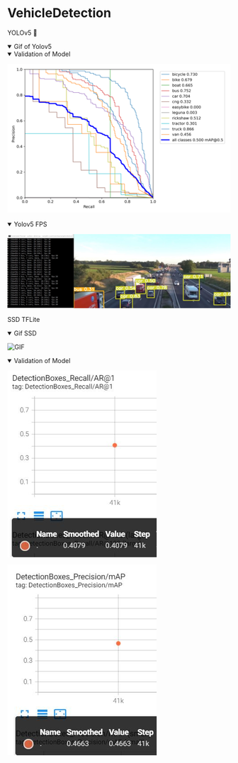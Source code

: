 # VehicleDetection


<p>
YOLOv5 🚀 
</p>

<details open>
   <summary> Gif of Yolov5 </summary>
  
   
</details>

<details open>
   <summary> Validation of Model </summary>
   
   ![PR_curve](https://github.com/Gary-Ng/VehicleDetection/blob/main/yolov5/yolov5/runs/val/exp/PR_curve.png)
 </details>

<details open>
   <summary> Yolov5 FPS </summary>
   
   ![](https://github.com/Gary-Ng/VehicleDetection/blob/main/yolov5/yolov5/images/yolov5-fps.jpg)
   
</details>

<p>
  SSD TFLite
  </p>
<details open>
   <summary> Gif SSD </summary>
   
   ![GIF](https://github.com/Gary-Ng/VehicleDetection/blob/main/ssd_tflite/ssd_tflite_result.gif)
   
</details>


<details open>
   <summary> Validation of Model </summary>
   
   ![Recall](https://github.com/Gary-Ng/VehicleDetection/blob/main/ssd_tflite/ssd_recall.jpg)
   
   ![mAP](https://github.com/Gary-Ng/VehicleDetection/blob/main/ssd_tflite/ssd_mAP.jpg)
 </details>

